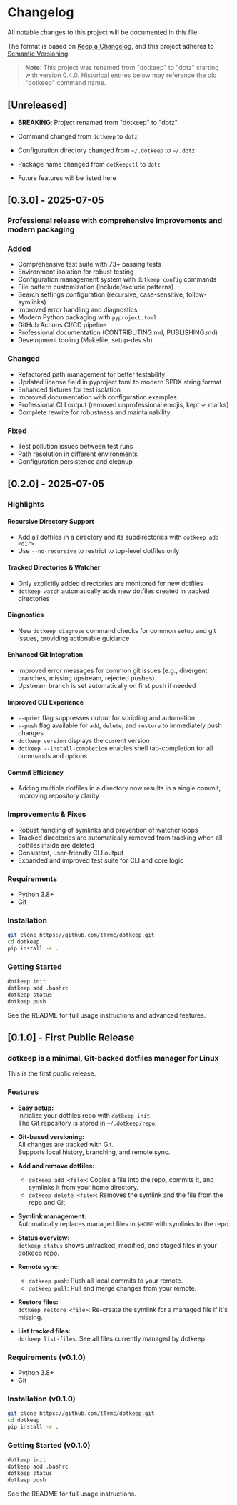 # Changelog

All notable changes to this project will be documented in this file.

The format is based on [Keep a Changelog](https://keepachangelog.com/en/1.0.0/),
and this project adheres to [Semantic Versioning](https://semver.org/spec/v2.0.0.html).

> **Note**: This project was renamed from "dotkeep" to "dotz" starting with version 0.4.0.
> Historical entries below may reference the old "dotkeep" command name.

## [Unreleased]

- **BREAKING**: Project renamed from "dotkeep" to "dotz"
- Command changed from `dotkeep` to `dotz`  
- Configuration directory changed from `~/.dotkeep` to `~/.dotz`
- Package name changed from `dotkeepctl` to `dotz`

- Future features will be listed here

## [0.3.0] - 2025-07-05

### Professional release with comprehensive improvements and modern packaging

### Added

- Comprehensive test suite with 73+ passing tests
- Environment isolation for robust testing
- Configuration management system with `dotkeep config` commands
- File pattern customization (include/exclude patterns)
- Search settings configuration (recursive, case-sensitive, follow-symlinks)
- Improved error handling and diagnostics
- Modern Python packaging with `pyproject.toml`
- GitHub Actions CI/CD pipeline
- Professional documentation (CONTRIBUTING.md, PUBLISHING.md)
- Development tooling (Makefile, setup-dev.sh)

### Changed

- Refactored path management for better testability
- Updated license field in pyproject.toml to modern SPDX string format
- Enhanced fixtures for test isolation
- Improved documentation with configuration examples
- Professional CLI output (removed unprofessional emojis, kept ✓ marks)
- Complete rewrite for robustness and maintainability

### Fixed

- Test pollution issues between test runs
- Path resolution in different environments
- Configuration persistence and cleanup

## [0.2.0] - 2025-07-05

### Highlights

#### **Recursive Directory Support**

- Add all dotfiles in a directory and its subdirectories with `dotkeep add <dir>`
- Use `--no-recursive` to restrict to top-level dotfiles only

#### **Tracked Directories & Watcher**

- Only explicitly added directories are monitored for new dotfiles
- `dotkeep watch` automatically adds new dotfiles created in tracked directories

#### **Diagnostics**

- New `dotkeep diagnose` command checks for common setup and git issues, providing actionable guidance

#### **Enhanced Git Integration**

- Improved error messages for common git issues (e.g., divergent branches, missing upstream, rejected pushes)
- Upstream branch is set automatically on first push if needed

#### **Improved CLI Experience**

- `--quiet` flag suppresses output for scripting and automation
- `--push` flag available for `add`, `delete`, and `restore` to immediately push changes
- `dotkeep version` displays the current version
- `dotkeep --install-completion` enables shell tab-completion for all commands and options

#### **Commit Efficiency**

- Adding multiple dotfiles in a directory now results in a single commit, improving repository clarity

### Improvements & Fixes

- Robust handling of symlinks and prevention of watcher loops
- Tracked directories are automatically removed from tracking when all dotfiles inside are deleted
- Consistent, user-friendly CLI output
- Expanded and improved test suite for CLI and core logic

### Requirements

- Python 3.8+
- Git

### Installation

```bash
git clone https://github.com/tTrmc/dotkeep.git
cd dotkeep
pip install -e .
```

### Getting Started

```bash
dotkeep init
dotkeep add .bashrc
dotkeep status
dotkeep push
```

See the README for full usage instructions and advanced features.

## [0.1.0] - First Public Release

### dotkeep is a minimal, Git-backed dotfiles manager for Linux

This is the first public release.

### Features

- **Easy setup:**  
  Initialize your dotfiles repo with `dotkeep init`.  
  The Git repository is stored in `~/.dotkeep/repo`.

- **Git-based versioning:**  
  All changes are tracked with Git.  
  Supports local history, branching, and remote sync.

- **Add and remove dotfiles:**  
  - `dotkeep add <file>`: Copies a file into the repo, commits it, and symlinks it from your home directory.
  - `dotkeep delete <file>`: Removes the symlink and the file from the repo and Git.

- **Symlink management:**  
  Automatically replaces managed files in `$HOME` with symlinks to the repo.

- **Status overview:**  
  `dotkeep status` shows untracked, modified, and staged files in your dotkeep repo.

- **Remote sync:**  
  - `dotkeep push`: Push all local commits to your remote.
  - `dotkeep pull`: Pull and merge changes from your remote.

- **Restore files:**  
  `dotkeep restore <file>`: Re-create the symlink for a managed file if it's missing.

- **List tracked files:**  
  `dotkeep list-files`: See all files currently managed by dotkeep.

### Requirements (v0.1.0)

- Python 3.8+
- Git

### Installation (v0.1.0)

```bash
git clone https://github.com/tTrmc/dotkeep.git
cd dotkeep
pip install -e .
```

### Getting Started (v0.1.0)

```bash
dotkeep init
dotkeep add .bashrc
dotkeep status
dotkeep push
```

See the README for full usage instructions.
